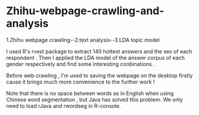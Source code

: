 # Zhihu-webpage-crawling-and-analysis
1.Zhihu webpage crawling--2.text analysis--3.LDA topic model

I used R's rvest package to extract 140 hottest answers and the sex of each respondent . Then I applied the LDA model of the answer corpus of each gender respectively and find some interesting conbinations .

Before web crawling , I'm used to saving the webpage on the desktop  firstly cause it brings much more convenience to the further work !

Note that there is no space between words as in English when using Chinese word segmentation , but Java has solved this problem. We only need to load rJava and rwordseg in R-console.
